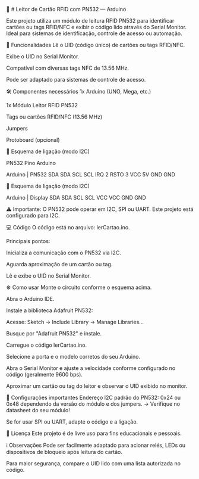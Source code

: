 🪪 # Leitor de Cartão RFID com PN532 — Arduino

Este projeto utiliza um módulo de leitura RFID PN532 para identificar cartões ou tags RFID/NFC e exibir o código lido através do Serial Monitor. Ideal para sistemas de identificação, controle de acesso ou automação.

🚀 Funcionalidades
Lê o UID (código único) de cartões ou tags RFID/NFC.

Exibe o UID no Serial Monitor.

Compatível com diversas tags NFC de 13.56 MHz.

Pode ser adaptado para sistemas de controle de acesso.

🛠️ Componentes necessários
1x Arduino (UNO, Mega, etc.)

1x Módulo Leitor RFID PN532

Tags ou cartões RFID/NFC (13.56 MHz)

Jumpers

Protoboard (opcional)

🔌 Esquema de ligação (modo I2C)

PN532	Pino Arduino

Arduino | PN532
SDA	      SDA
SCL	      SCL
IRQ	       2
RSTO       3
VCC	       5V
GND	      GND

🔌 Esquema de ligação (modo I2C)

Arduino | Display
SDA       SDA
SCL       SCL
VCC       VCC
GND       GND

⚠️ Importante: O PN532 pode operar em I2C, SPI ou UART. Este projeto está configurado para I2C.

💻 Código
O código está no arquivo: lerCartao.ino.

Principais pontos:

Inicializa a comunicação com o PN532 via I2C.

Aguarda aproximação de um cartão ou tag.

Lê e exibe o UID no Serial Monitor.

⚙️ Como usar
Monte o circuito conforme o esquema acima.

Abra o Arduino IDE.

Instale a biblioteca Adafruit PN532:

Acesse: Sketch → Include Library → Manage Libraries...

Busque por "Adafruit PN532" e instale.

Carregue o código lerCartao.ino.

Selecione a porta e o modelo corretos do seu Arduino.

Abra o Serial Monitor e ajuste a velocidade conforme configurado no código (geralmente 9600 bps).

Aproximar um cartão ou tag do leitor e observar o UID exibido no monitor.

📝 Configurações importantes
Endereço I2C padrão do PN532: 0x24 ou 0x48 dependendo da versão do módulo e dos jumpers.
→ Verifique no datasheet do seu módulo!

Se for usar SPI ou UART, adapte o código e a ligação.

📄 Licença
Este projeto é de livre uso para fins educacionais e pessoais.

ℹ️ Observações
Pode ser facilmente adaptado para acionar relés, LEDs ou dispositivos de bloqueio após leitura do cartão.

Para maior segurança, compare o UID lido com uma lista autorizada no código.
